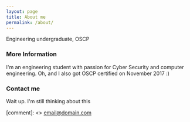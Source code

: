 ```yaml
---
layout: page
title: About me
permalink: /about/
---
```


Engineering undergraduate, OSCP

### More Information

I'm an engineering student with passion for Cyber Security and computer engineering. 
Oh, and I also got OSCP certified on November 2017 :) 

### Contact me

Wait up. I'm still thinking about this

[comment]: <> [email@domain.com](mailto:email@domain.com)
